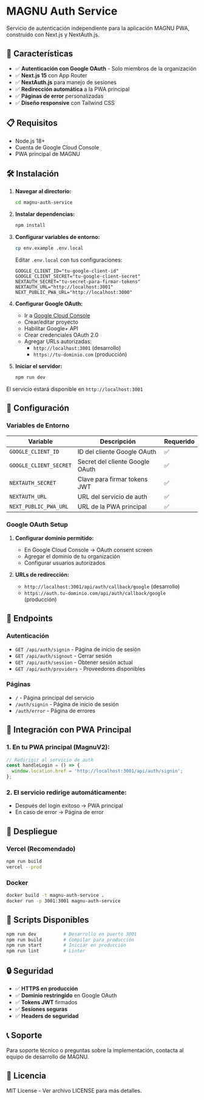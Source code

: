 # MAGNU Auth Service

Servicio de autenticación independiente para la aplicación MAGNU PWA, construido con Next.js y NextAuth.js.

## 🚀 Características

- ✅ **Autenticación con Google OAuth** - Solo miembros de la organización
- ✅ **Next.js 15** con App Router
- ✅ **NextAuth.js** para manejo de sesiones
- ✅ **Redirección automática** a la PWA principal
- ✅ **Páginas de error** personalizadas
- ✅ **Diseño responsive** con Tailwind CSS

## 📋 Requisitos

- Node.js 18+
- Cuenta de Google Cloud Console
- PWA principal de MAGNU

## 🛠️ Instalación

1. **Navegar al directorio:**
   ```bash
   cd magnu-auth-service
   ```

2. **Instalar dependencias:**
   ```bash
   npm install
   ```

3. **Configurar variables de entorno:**
   ```bash
   cp env.example .env.local
   ```
   
   Editar `.env.local` con tus configuraciones:
   ```env
   GOOGLE_CLIENT_ID="tu-google-client-id"
   GOOGLE_CLIENT_SECRET="tu-google-client-secret"
   NEXTAUTH_SECRET="tu-secret-para-firmar-tokens"
   NEXTAUTH_URL="http://localhost:3001"
   NEXT_PUBLIC_PWA_URL="http://localhost:3000"
   ```

4. **Configurar Google OAuth:**
   - Ir a [Google Cloud Console](https://console.cloud.google.com/)
   - Crear/editar proyecto
   - Habilitar Google+ API
   - Crear credenciales OAuth 2.0
   - Agregar URLs autorizadas:
     - `http://localhost:3001` (desarrollo)
     - `https://tu-dominio.com` (producción)

5. **Iniciar el servidor:**
   ```bash
   npm run dev
   ```

El servicio estará disponible en `http://localhost:3001`

## 🔧 Configuración

### Variables de Entorno

| Variable | Descripción | Requerido |
|----------|-------------|-----------|
| `GOOGLE_CLIENT_ID` | ID del cliente Google OAuth | ✅ |
| `GOOGLE_CLIENT_SECRET` | Secret del cliente Google OAuth | ✅ |
| `NEXTAUTH_SECRET` | Clave para firmar tokens JWT | ✅ |
| `NEXTAUTH_URL` | URL del servicio de auth | ✅ |
| `NEXT_PUBLIC_PWA_URL` | URL de la PWA principal | ✅ |

### Google OAuth Setup

1. **Configurar dominio permitido:**
   - En Google Cloud Console → OAuth consent screen
   - Agregar el dominio de tu organización
   - Configurar usuarios autorizados

2. **URLs de redirección:**
   - `http://localhost:3001/api/auth/callback/google` (desarrollo)
   - `https://auth.tu-dominio.com/api/auth/callback/google` (producción)

## 📡 Endpoints

### Autenticación
- `GET /api/auth/signin` - Página de inicio de sesión
- `GET /api/auth/signout` - Cerrar sesión
- `GET /api/auth/session` - Obtener sesión actual
- `GET /api/auth/providers` - Proveedores disponibles

### Páginas
- `/` - Página principal del servicio
- `/auth/signin` - Página de inicio de sesión
- `/auth/error` - Página de errores

## 🔗 Integración con PWA Principal

### 1. En tu PWA principal (MagnuV2):

```typescript
// Redirigir al servicio de auth
const handleLogin = () => {
  window.location.href = 'http://localhost:3001/api/auth/signin';
};
```

### 2. El servicio redirige automáticamente:
- Después del login exitoso → PWA principal
- En caso de error → Página de error

## 🚀 Despliegue

### Vercel (Recomendado)
```bash
npm run build
vercel --prod
```

### Docker
```bash
docker build -t magnu-auth-service .
docker run -p 3001:3001 magnu-auth-service
```

## 📝 Scripts Disponibles

```bash
npm run dev          # Desarrollo en puerto 3001
npm run build        # Compilar para producción
npm run start        # Iniciar en producción
npm run lint         # Linter
```

## 🔒 Seguridad

- ✅ **HTTPS en producción**
- ✅ **Dominio restringido** en Google OAuth
- ✅ **Tokens JWT** firmados
- ✅ **Sesiones seguras**
- ✅ **Headers de seguridad**

## 📞 Soporte

Para soporte técnico o preguntas sobre la implementación, contacta al equipo de desarrollo de MAGNU.

## 📄 Licencia

MIT License - Ver archivo LICENSE para más detalles.